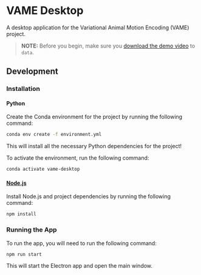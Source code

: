 # VAME Desktop
A desktop application for the Variational Animal Motion Encoding (VAME) project.

> **NOTE:** Before you begin, make sure you [download the demo video](https://drive.google.com/file/d/1w6OW9cN_-S30B7rOANvSaR9c3O5KeF0c/view) to `data`.

## Development
### Installation
#### Python
Create the Conda environment for the project by running the following command:

```bash
conda env create -f environment.yml 
```

This will install all the necessary Python dependencies for the project!

To activate the environment, run the following command:
```bash
conda activate vame-desktop
```

#### [Node.js](https://nodejs.org/en)
Install Node.js and project dependencies by running the following command:
```bash
npm install
```

### Running the App
To run the app, you will need to run the following command:
```bash
npm run start
```

This will start the Electron app and open the main window.
